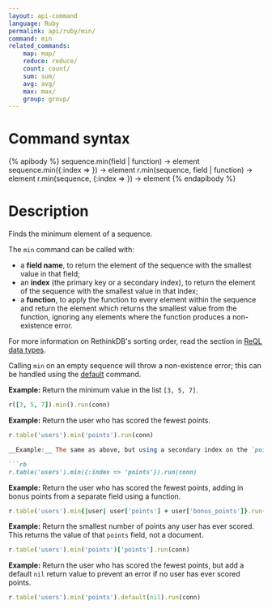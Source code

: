 ```yaml
---
layout: api-command
language: Ruby
permalink: api/ruby/min/
command: min
related_commands:
    map: map/
    reduce: reduce/
    count: count/
    sum: sum/
    avg: avg/
    max: max/
    group: group/
---
```


# Command syntax #

{% apibody %}
sequence.min(field | function) &rarr; element
sequence.min({:index => <indexname>}) &rarr; element
r.min(sequence, field | function) &rarr; element
r.min(sequence, {:index => <indexname>}) &rarr; element
{% endapibody %}

# Description #

Finds the minimum element of a sequence.

The `min` command can be called with:

* a **field name**, to return the element of the sequence with the smallest value in that field;
* an **index** (the primary key or a secondary index), to return the element of the sequence with the smallest value in that index;
* a **function**, to apply the function to every element within the sequence and return the element which returns the smallest value from the function, ignoring any elements where the function produces a non-existence error.

For more information on RethinkDB's sorting order, read the section in [ReQL data types](/docs/data-types/#sorting-order).

Calling `min` on an empty sequence will throw a non-existence error; this can be handled using the [default](/api/ruby/default/) command.

__Example:__ Return the minimum value in the list `[3, 5, 7]`.

```rb
r([3, 5, 7]).min().run(conn)
```

__Example:__ Return the user who has scored the fewest points.

```rb
r.table('users').min('points').run(conn)

__Example:__ The same as above, but using a secondary index on the `points` field.

```rb
r.table('users').min({:index => 'points'}).run(conn)
```

__Example:__ Return the user who has scored the fewest points, adding in bonus points from a separate field using a function.

```rb
r.table('users').min{|user| user['points'] + user['bonus_points']}.run(conn)
```

__Example:__ Return the smallest number of points any user has ever scored. This returns the value of that `points` field, not a document.

```rb
r.table('users').min('points')['points'].run(conn)
```

__Example:__ Return the user who has scored the fewest points, but add a default `nil` return value to prevent an error if no user has ever scored points.

```rb
r.table('users').min('points').default(nil).run(conn)
```
